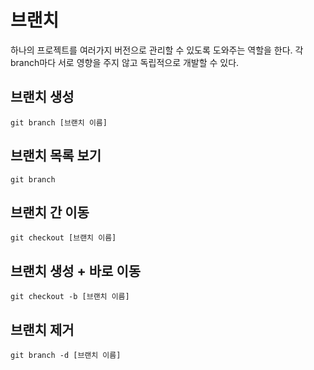 # 브랜치

하나의 프로젝트를 여러가지 버전으로 관리할 수 있도록 도와주는 역할을 한다. 각 branch마다 서로 영향을 주지 않고 독립적으로 개발할 수 있다.

## 브랜치 생성

    git branch [브랜치 이름]

## 브랜치 목록 보기

    git branch

## 브랜치 간 이동

    git checkout [브랜치 이름]

## 브랜치 생성 + 바로 이동

    git checkout -b [브랜치 이름]

## 브랜치 제거

    git branch -d [브랜치 이름]

